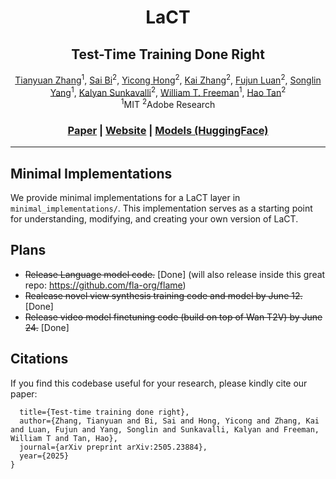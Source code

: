 
<p align="center">
<h1 align="center">LaCT</h1>
<h2 align="center">Test-Time Training Done Right</h2>
</p>
<p align="center">
  <p align="center">
    <a href="https://tianyuanzhang.com/">Tianyuan Zhang</a><sup>1</sup>,
    <a href="https://sai-bi.github.io/">Sai Bi</a><sup>2</sup>,
    <a href="https://yiconghong.me/">Yicong Hong</a><sup>2</sup>,
    <a href="https://kai-46.github.io/website/">Kai Zhang</a><sup>2</sup>,
    <a href="https://scholar.google.com/citations?user=NLxrmYQAAAAJ">Fujun Luan</a><sup>2</sup>,
    <a href="https://sustcsonglin.github.io/">Songlin Yang</a><sup>1</sup>,
    <a href="http://www.kalyans.org/">Kalyan Sunkavalli</a><sup>2</sup>,
    <a href="https://billf.mit.edu/">William T. Freeman</a><sup>1</sup>,
    <a href="https://www.cs.unc.edu/~airsplay/">Hao Tan</a><sup>2</sup>
    <br>
    <sup>1</sup>MIT <sup>2</sup>Adobe Research
  </p>
  <h3 align="center"><a href="https://arxiv.org/abs/2505.23884">Paper</a> | <a href="https://tianyuanzhang.com/projects/ttt-done-right/">Website</a> | <a href="https://huggingface.co/airsplay/lact_nvs">Models (HuggingFace)</a></h3>
</p>

---



## Minimal Implementations

We provide minimal implementations for a LaCT layer in `minimal_implementations/`. This implementation serves as a starting point for understanding, modifying, and creating your own version of LaCT.


## Plans
* ~~Release Language model code.~~ [Done] (will also release inside this great repo: https://github.com/fla-org/flame)
* ~~Realease novel view synthesis training code and model by June 12.~~ [Done]
* ~~Release video model finetuning code (build on top of Wan T2V) by June 24.~~ [Done]


## Citations
If you find this codebase useful for your research, please kindly cite our paper:

```@article{zhang2025test,
  title={Test-time training done right},
  author={Zhang, Tianyuan and Bi, Sai and Hong, Yicong and Zhang, Kai and Luan, Fujun and Yang, Songlin and Sunkavalli, Kalyan and Freeman, William T and Tan, Hao},
  journal={arXiv preprint arXiv:2505.23884},
  year={2025}
}
```

